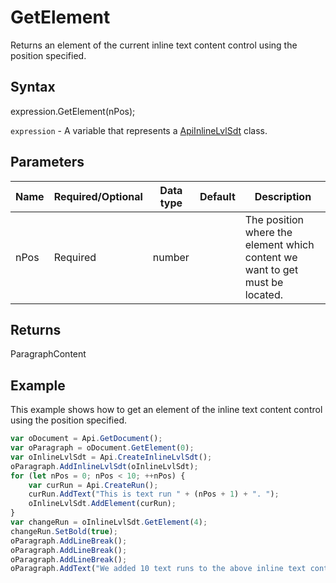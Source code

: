# GetElement

Returns an element of the current inline text content control using the position specified.

## Syntax

expression.GetElement(nPos);

`expression` - A variable that represents a [ApiInlineLvlSdt](../ApiInlineLvlSdt.md) class.

## Parameters

| **Name** | **Required/Optional** | **Data type** | **Default** | **Description** |
| ------------- | ------------- | ------------- | ------------- | ------------- |
| nPos | Required | number |  | The position where the element which content we want to get must be located. |

## Returns

ParagraphContent

## Example

This example shows how to get an element of the inline text content control using the position specified.

```javascript
var oDocument = Api.GetDocument();
var oParagraph = oDocument.GetElement(0);
var oInlineLvlSdt = Api.CreateInlineLvlSdt();
oParagraph.AddInlineLvlSdt(oInlineLvlSdt);
for (let nPos = 0; nPos < 10; ++nPos) {
	var curRun = Api.CreateRun();
	curRun.AddText("This is text run " + (nPos + 1) + ". ");
	oInlineLvlSdt.AddElement(curRun);
}
var changeRun = oInlineLvlSdt.GetElement(4);
changeRun.SetBold(true);
oParagraph.AddLineBreak();
oParagraph.AddLineBreak();
oParagraph.AddLineBreak();
oParagraph.AddText("We added 10 text runs to the above inline text content control. Then we changed the fifth run, so it is different from the others.");
```
